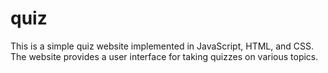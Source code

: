 # quiz
This is a simple quiz website implemented in JavaScript, HTML, and CSS. The website provides a user interface for taking quizzes on various topics.
